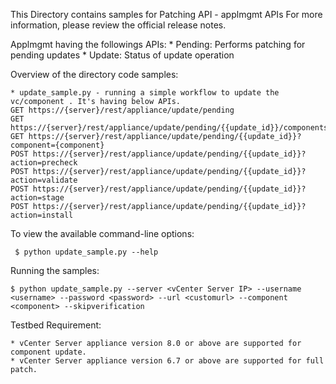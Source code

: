This Directory contains samples for Patching API - applmgmt APIs
For more information, please review the official release notes.

Applmgmt having the followings APIs:
    * Pending: Performs patching for pending updates
    * Update: Status of update operation

Overview of the directory code samples:

    * update_sample.py - running a simple workflow to update the vc/component . It's having below APIs.
    GET https://{server}/rest/appliance/update/pending
    GET https://{server}/rest/appliance/update/pending/{{update_id}}/components
    GET https://{server}/rest/appliance/update/pending/{{update_id}}?component={component}
    POST https://{server}/rest/appliance/update/pending/{{update_id}}?action=precheck
    POST https://{server}/rest/appliance/update/pending/{{update_id}}?action=validate
    POST https://{server}/rest/appliance/update/pending/{{update_id}}?action=stage
    POST https://{server}/rest/appliance/update/pending/{{update_id}}?action=install


To view the available command-line options:

     $ python update_sample.py --help

Running the samples:

    $ python update_sample.py --server <vCenter Server IP> --username <username> --password <password> --url <customurl> --component <component> --skipverification


Testbed Requirement:

    * vCenter Server appliance version 8.0 or above are supported for component update.
    * vCenter Server appliance version 6.7 or above are supported for full patch.